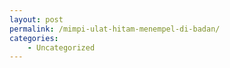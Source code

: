 ```yaml
---
layout: post
permalink: /mimpi-ulat-hitam-menempel-di-badan/
categories:
    - Uncategorized
---
```


